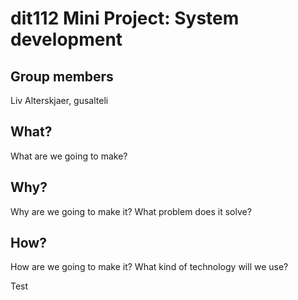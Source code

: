 # dit112 Mini Project: System development
## Group members
Liv Alterskjaer, gusalteli

## What?
What are we going to make?
## Why?
Why are we going to make it?
What problem does it solve?
## How?
How are we going to make it?
What kind of technology will we use?

Test